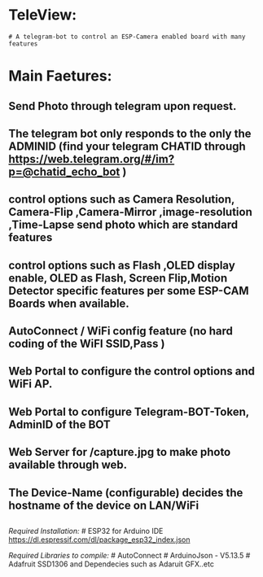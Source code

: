 # TeleView:
	# A telegram-bot to control an ESP-Camera enabled board with many features

# Main Faetures: 
## Send Photo through telegram upon request.
## The telegram bot only responds to the only the ADMINID (find your telegram CHATID through https://web.telegram.org/#/im?p=@chatid_echo_bot )
## control options such as Camera Resolution, Camera-Flip ,Camera-Mirror ,image-resolution ,Time-Lapse send photo which are standard features
## control options such as Flash ,OLED display enable, OLED as Flash, Screen Flip,Motion Detector specific features per some ESP-CAM Boards when available.
## AutoConnect / WiFi config feature (no hard coding of the WiFI SSID,Pass )
## Web Portal to configure the control options and WiFi AP.
## Web Portal to configure Telegram-BOT-Token, AdminID of the BOT
## Web Server for /capture.jpg to make photo available through web. 
## The Device-Name (configurable) decides the hostname of the device on LAN/WiFi 
## 




*Required Installation:*
	# ESP32 for Arduino IDE https://dl.espressif.com/dl/package_esp32_index.json

*Required Libraries to compile:*
	# AutoConnect
	# ArduinoJson - V5.13.5
	# Adafruit SSD1306 and Dependecies such as Adaruit GFX..etc
